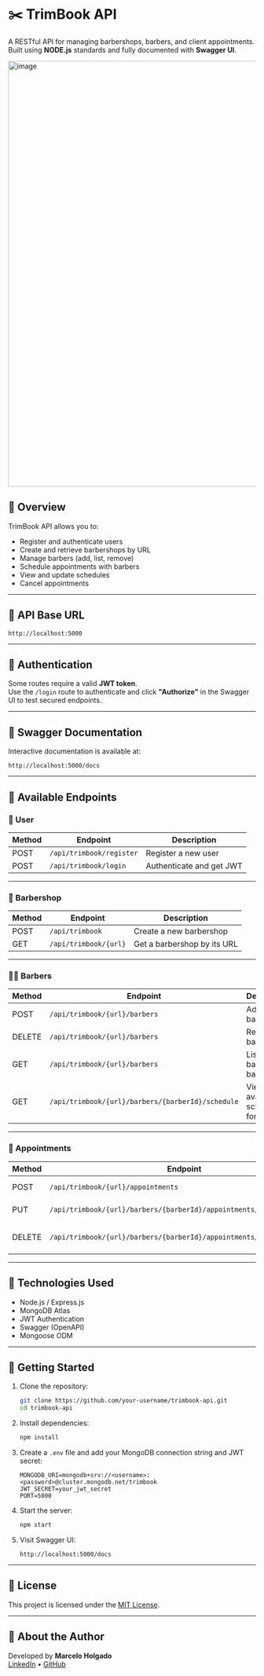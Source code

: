 
# ✂️ TrimBook API

A RESTful API for managing barbershops, barbers, and client appointments. Built using **NODE.js** standards and fully documented with **Swagger UI**.

<img width="1196" height="867" alt="image" src="https://github.com/user-attachments/assets/4593d4f7-6b22-4c5c-b71c-7513959802be" />

## 📌 Overview

TrimBook API allows you to:

- Register and authenticate users
- Create and retrieve barbershops by URL
- Manage barbers (add, list, remove)
- Schedule appointments with barbers
- View and update schedules
- Cancel appointments

---

## 🔗 API Base URL

```
http://localhost:5000
```

---

## 🔐 Authentication

Some routes require a valid **JWT token**.  
Use the `/login` route to authenticate and click **"Authorize"** in the Swagger UI to test secured endpoints.

---

## 🧪 Swagger Documentation

Interactive documentation is available at:

```
http://localhost:5000/docs
```

---

## 📁 Available Endpoints

### 👤 User

| Method | Endpoint                    | Description               |
|--------|-----------------------------|---------------------------|
| POST   | `/api/trimbook/register`    | Register a new user       |
| POST   | `/api/trimbook/login`       | Authenticate and get JWT  |

---

### 💈 Barbershop

| Method | Endpoint                    | Description                      |
|--------|-----------------------------|----------------------------------|
| POST   | `/api/trimbook`             | Create a new barbershop          |
| GET    | `/api/trimbook/{url}`       | Get a barbershop by its URL      |

---

### 👨‍🔧 Barbers

| Method | Endpoint                                                           | Description                          |
|--------|--------------------------------------------------------------------|--------------------------------------|
| POST   | `/api/trimbook/{url}/barbers`                                      | Add a new barber                     |
| DELETE | `/api/trimbook/{url}/barbers`                                      | Remove a barber                      |
| GET    | `/api/trimbook/{url}/barbers`                                      | List all barbers in a barbershop     |
| GET    | `/api/trimbook/{url}/barbers/{barberId}/schedule`                 | View available schedule for a barber |

---

### 📅 Appointments

| Method | Endpoint                                                                 | Description                         |
|--------|--------------------------------------------------------------------------|-------------------------------------|
| POST   | `/api/trimbook/{url}/appointments`                                       | Create a new appointment            |
| PUT    | `/api/trimbook/{url}/barbers/{barberId}/appointments/{appointmentId}`   | Update an appointment               |
| DELETE | `/api/trimbook/{url}/barbers/{barberId}/appointments/{appointmentId}`   | Cancel/delete an appointment        |

---

## 🧰 Technologies Used

- Node.js / Express.js
- MongoDB Atlas
- JWT Authentication
- Swagger (OpenAPI)
- Mongoose ODM

---

## 🚀 Getting Started

1. Clone the repository:
   ```bash
   git clone https://github.com/your-username/trimbook-api.git
   cd trimbook-api
   ```

2. Install dependencies:
   ```bash
   npm install
   ```

3. Create a `.env` file and add your MongoDB connection string and JWT secret:
   ```env
   MONGODB_URI=mongodb+srv://<username>:<password>@cluster.mongodb.net/trimbook
   JWT_SECRET=your_jwt_secret
   PORT=5000
   ```

4. Start the server:
   ```bash
   npm start
   ```

5. Visit Swagger UI:
   ```
   http://localhost:5000/docs
   ```

---

## 📄 License

This project is licensed under the [MIT License](LICENSE).

---

## 🙋 About the Author

Developed by **Marcelo Holgado**  
[LinkedIn](https://www.linkedin.com/in/marcelo-holgado) • [GitHub](https://github.com/marceloholgado)
